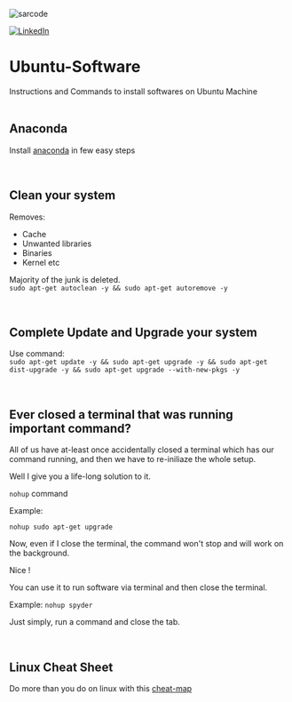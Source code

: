<p align="left"> <img src="https://komarev.com/ghpvc/?username=sarcode&label=Profile%20views&color=0e75b6&style=flat" alt="sarcode" /> </p>

[![LinkedIn][linkedin-shield]][linkedin-url]


# Ubuntu-Software
Instructions and Commands to install softwares on Ubuntu Machine
<br>
<br>

## Anaconda

Install [anaconda](https://github.com/SarCode/Ubuntu-Software-Utilities/tree/master/Anaconda) in few easy steps

<br>

## Clean your system
Removes:
- Cache
- Unwanted libraries
- Binaries
- Kernel etc

Majority of the junk is deleted. 
<br>
`sudo apt-get autoclean -y && sudo apt-get autoremove -y`

<br>


## Complete Update and Upgrade your system
 
 Use command:
 <br>
 `sudo apt-get update -y && sudo apt-get upgrade -y && sudo apt-get dist-upgrade -y && sudo apt-get upgrade --with-new-pkgs -y`

<br>

## Ever closed a terminal that was running important command?

All of us have at-least once accidentally closed a terminal which has our command running, and then we have to re-iniliaze the whole setup.

Well I give you a life-long solution to it.

`nohup` command

Example:

`nohup sudo apt-get upgrade`

Now, even if I close the terminal, the command won't stop and will work on the background.

Nice ! 

You can use it to run software via terminal and then close the terminal.

Example:
`nohup spyder`

Just simply, run a command and close the tab.

<br>

## Linux Cheat Sheet

Do more than you do on linux with this [cheat-map](https://github.com/SarCode/Ubuntu-Software-Utilities/raw/master/linux-cheat-sheet.png)



[linkedin-shield]: https://img.shields.io/badge/-LinkedIn-black.svg?style=for-the-badge&logo=linkedin&colorB=555
[linkedin-url]: https://www.linkedin.com/in/sarthak-agarwal-dell/
